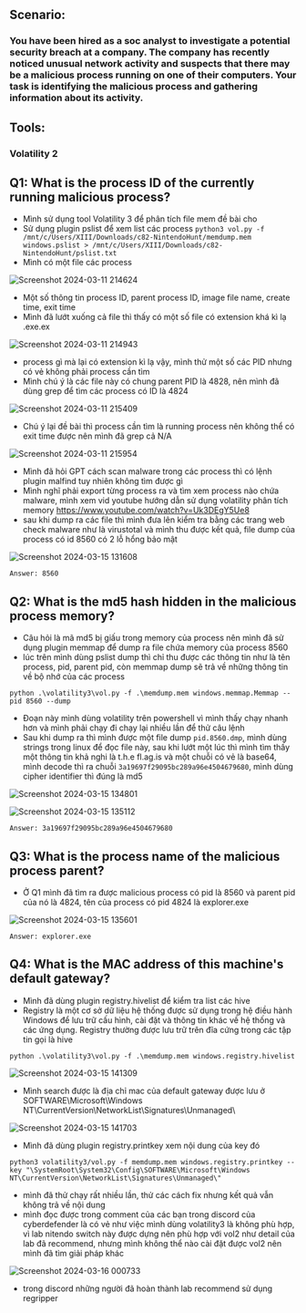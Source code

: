 ## Scenario:

### You have been hired as a soc analyst to investigate a potential security breach at a company. The company has recently noticed unusual network activity and suspects that there may be a malicious process running on one of their computers. Your task is identifying the malicious process and gathering information about its activity.

## Tools:

  ### Volatility 2

## Q1: What is the process ID of the currently running malicious process?
* Mình sử dụng tool Volatility 3 để phân tích file mem đề bài cho
* Sử dụng plugin pslist để xem list các process
  ``python3 vol.py -f /mnt/c/Users/XIII/Downloads/c82-NintendoHunt/memdump.mem  windows.pslist > /mnt/c/Users/XIII/Downloads/c82-NintendoHunt/pslist.txt``
* Mình có một file các process

![Screenshot 2024-03-11 214624](https://github.com/LDV-SpaceK/CTF-Learning/assets/151914246/f8740a3b-da29-4e7e-9c22-db688ea7ef3f)

* Một số thông tin process ID, parent process ID, image file name, create time, exit time
* Mình đã lướt xuống cả file thì thấy có một số file có extension khá kì lạ .exe.ex

![Screenshot 2024-03-11 214943](https://github.com/LDV-SpaceK/CTF-Learning/assets/151914246/a34b5635-cbee-4b26-acb1-fe07f8e3c98c)

* process gì mà lại có extension kì lạ vậy, mình thử một số các PID nhưng có vẻ không phải process cần tìm
* Mình chú ý là các file này có chung parent PID là 4828, nên mình đã dùng grep để tìm các process có ID là 4824

![Screenshot 2024-03-11 215409](https://github.com/LDV-SpaceK/CTF-Learning/assets/151914246/0abab44e-97cb-4e3e-bf02-36ee0223d720)

* Chú ý lại đề bài thì process cần tìm là running process nên không thể có exit time được nên mình đã grep cả N/A

![Screenshot 2024-03-11 215954](https://github.com/LDV-SpaceK/CTF-Learning/assets/151914246/3969e8bf-fe81-491c-a7bc-e735ff529ef2)

* Mình đã hỏi GPT cách scan malware trong các process thì có lệnh plugin malfind tuy nhiên không tìm được gì
* Mình nghĩ phải export từng process ra và tìm xem process nào chứa malware, mình xem vid youtube hướng dẫn sử dụng volatility phân tích memory
https://www.youtube.com/watch?v=Uk3DEgY5Ue8
* sau khi dump ra các file thì mình đưa lên kiểm tra bằng các trang web check malware như là virustotal và mình thu được kết quả, file dump của process có id 8560 có 2 lỗ hổng bảo mật

 ![Screenshot 2024-03-15 131608](https://github.com/LDV-SpaceK/CTF-Learning/assets/151914246/b45b287b-9931-4791-b5f5-9f897370726e)

 `Answer: 8560`

 ## Q2: What is the md5 hash hidden in the malicious process memory?
* Câu hỏi là mã md5 bị giấu trong memory của process nên mình đã sử dụng plugin memmap để dump ra file chứa memory của process 8560
* lúc trên mình dùng pslist dump thì chỉ thu được các thông tin như là tên process, pid, parent pid, còn memmap dump sẽ trả về những thông tin về bộ nhớ của các process

`python .\volatility3\vol.py -f .\memdump.mem windows.memmap.Memmap --pid 8560 --dump`

* Đoạn này mình dùng volatility trên powershell vì mình thấy chạy nhanh hơn và mình phải chạy đi chạy lại nhiều lần để thử câu lệnh 
* Sau khi dump ra thì mình được một file dump `pid.8560.dmp`, mình dùng strings trong linux để đọc file này, sau khi lướt một lúc thì mình tìm thấy một thông tin khả nghi là t.h.e fl.ag.is và một chuỗi có vẻ là base64, mình decode thì ra chuỗi `3a19697f29095bc289a96e4504679680`, mình dùng cipher identifier thì đúng là md5

![Screenshot 2024-03-15 134801](https://github.com/LDV-SpaceK/CTF-Learning/assets/151914246/fd6ef444-13dd-4398-9bc5-ae163ff45814)

![Screenshot 2024-03-15 135112](https://github.com/LDV-SpaceK/CTF-Learning/assets/151914246/a50d8d7a-8398-424d-a733-baf894f64c52)

`Answer: 3a19697f29095bc289a96e4504679680`

## Q3: What is the process name of the malicious process parent?
* Ở Q1 mình đã tìm ra được malicious process có pid là 8560 và parent pid của nó là 4824, tên của process có pid 4824 là explorer.exe

![Screenshot 2024-03-15 135601](https://github.com/LDV-SpaceK/CTF-Learning/assets/151914246/77c88ab4-fe18-42c4-a444-32d71c207fe2)

`Answer: explorer.exe`

## Q4: What is the MAC address of this machine's default gateway?
* Mình đã dùng plugin registry.hivelist để kiểm tra list các hive
* Registry là một cơ sở dữ liệu hệ thống được sử dụng trong hệ điều hành Windows để lưu trữ cấu hình, cài đặt và thông tin khác về hệ thống và các ứng dụng. Registry thường được lưu trữ trên đĩa cứng trong các tập tin gọi là hive

`python .\volatility3\vol.py -f .\memdump.mem windows.registry.hivelist`

![Screenshot 2024-03-15 141309](https://github.com/LDV-SpaceK/CTF-Learning/assets/151914246/e3d9b41d-465b-4875-a89d-eb0f40b224d1)

* Mình search được là địa chỉ mac của default gateway được lưu ở SOFTWARE\Microsoft\Windows NT\CurrentVersion\NetworkList\Signatures\Unmanaged\

![Screenshot 2024-03-15 141703](https://github.com/LDV-SpaceK/CTF-Learning/assets/151914246/38da79c2-9fa9-4885-bbb5-c26c448bd411)

* Mình đã dùng plugin registry.printkey xem nội dung của key đó

`python3 volatility3/vol.py -f memdump.mem windows.registry.printkey --key "\SystemRoot\System32\Config\SOFTWARE\Microsoft\Windows NT\CurrentVersion\NetworkList\Signatures\Unmanaged\"`

* mình đã thử chạy rất nhiều lần, thử các cách fix nhưng kết quả vẫn không trả về nội dung
* mình đọc được trong comment của các bạn trong discord của cyberdefender là có vẻ như việc mình dùng volatility3 là không phù hợp, vì lab nitendo switch này được dựng nên phù hợp với vol2 như detail của lab đã recommend, nhưng mình không thể nào cài đặt được vol2 nên mình đã tìm giải pháp khác

![Screenshot 2024-03-16 000733](https://github.com/LDV-SpaceK/CTF-Learning/assets/151914246/0efe7297-b7d7-4788-8734-42ee226cfbe0)

* trong discord những người đã hoàn thành lab recommend sử dụng regripper








